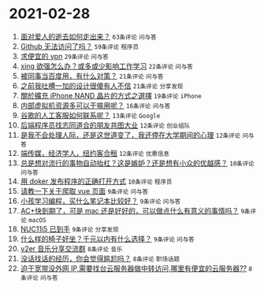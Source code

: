 # 2021-02-28

1. [面对爱人的逝去如何走出来？](https://www.v2ex.com/t/756925) `63条评论` `问与答`
1. [Github 无法访问了吗？](https://www.v2ex.com/t/756873) `59条评论` `程序员`
1. [求便宜的 vpn](https://www.v2ex.com/t/756908) `29条评论` `问与答`
1. [xing 欲强怎么办？或多或少影响工作学习](https://www.v2ex.com/t/756968) `22条评论` `问与答`
1. [被同事当百度用，有什么对策？](https://www.v2ex.com/t/756894) `21条评论` `问与答`
1. [之前我吐槽一加的设计很傻有人不信](https://www.v2ex.com/t/756887) `21条评论` `分享发现`
1. [關於擴充 iPhone NAND 晶片的方式之選擇](https://www.v2ex.com/t/756871) `19条评论` `iPhone`
1. [内部虚拟机资源多可以干嘛用呢？](https://www.v2ex.com/t/756927) `16条评论` `问与答`
1. [谷歌的人工客服如何联系呢？](https://www.v2ex.com/t/756953) `13条评论` `Google`
1. [后端程序员找志同道合的朋友共图大业](https://www.v2ex.com/t/756896) `12条评论` `创业组队`
1. [是我不会处理人际，还是这世道变了，我还停在大学期间的心理](https://www.v2ex.com/t/756893) `12条评论` `问与答`
1. [端传媒，经济学人，纽约客合租](https://www.v2ex.com/t/756880) `12条评论` `优惠信息`
1. [总是想对流行的事物自动抬杠？这是嫉妒？还是想有小众的优越感？](https://www.v2ex.com/t/756951) `10条评论` `问与答`
1. [用 doker 发布程序的正确打开方式](https://www.v2ex.com/t/756928) `10条评论` `程序员`
1. [请教一下关于爬取 vue 页面](https://www.v2ex.com/t/756936) `9条评论` `问与答`
1. [小孩学习编程，买什么笔记本比较好？](https://www.v2ex.com/t/756929) `9条评论` `问与答`
1. [AC+快到期了，可是 mac 还是好好的，可以做点什么有意义的事情吗？](https://www.v2ex.com/t/756923) `9条评论` `macOS`
1. [NUC11i5 已到手](https://www.v2ex.com/t/756901) `9条评论` `分享发现`
1. [什么样的椅子好坐？千元以内有什么选择？](https://www.v2ex.com/t/756881) `9条评论` `问与答`
1. [v2er 音乐分享交流群](https://www.v2ex.com/t/756943) `8条评论` `音乐`
1. [没话找话的经历，你会觉得尴尬吗？](https://www.v2ex.com/t/756914) `8条评论` `职场话题`
1. [迫于宽带没外网 IP,需要找台云服务器做中转访问,哪里有便宜的云服务器??](https://www.v2ex.com/t/756911) `8条评论` `问与答`
